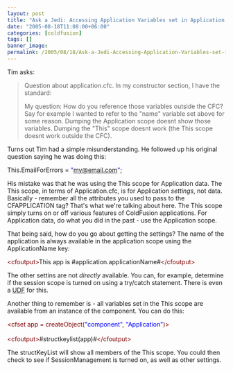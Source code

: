 ```yaml
---
layout: post
title: "Ask a Jedi: Accessing Application Variables set in Application.cfc"
date: "2005-08-18T11:08:00+06:00"
categories: [coldfusion]
tags: []
banner_image: 
permalink: /2005/08/18/Ask-a-Jedi-Accessing-Application-Variables-set-in-Applicationcfc
---
```


Tim asks:

<blockquote>
Question about application.cfc. In my constructor section, I have the standard:

<cfset This.name = "TEST_APP_NAME">
<cfset This.clientmanagement = true>
<cfset This.clientstorage = "TEST_ClientStorage">

My question: How do you reference those variables outside the CFC? Say for example I wanted to refer to the "name" variable set above for some reason. Dumping the Application scope doesnt show those variables. Dumping the "This" scope doesnt work (the This scope doesnt work outside the CFC).
</blockquote>

Turns out Tim had a simple misunderstanding. He followed up his original question saying he was doing this:

<div class="code">This.EmailForErrors = <FONT COLOR=BLUE>"<A HREF="mailto:my@email.com">my@email.com</A>"</FONT>;</div>

His mistake was that he was using the This scope for Application data. The This scope, in terms of Application.cfc, is for Application <i>settings</i>, not data. Basically - remember all the attributes you used to pass to the CFAPPLICATION tag? That's what we're talking about here. The This scope simply turns on or off various features of ColdFusion applications. For Application data, do what you did in the past - use the Application scope.

That being said, how do you go about getting the settings? The name of the application is always available in the application scope using the ApplicationName key:

<div class="code"><FONT COLOR=MAROON>&lt;cfoutput&gt;</FONT>This app is #application.applicationName#<FONT COLOR=MAROON>&lt;/cfoutput&gt;</FONT></div>

The other settins are not <i>directly</i> available. You can, for example, determine if the session scope is turned on using a try/catch statement. There is even a <a href="http://www.cflib.org/udf.cfm?ID=634">UDF</a> for this.

Another thing to remember is - all variables set in the This scope are available from an instance of the component. You can do this:

<div class="code"><FONT COLOR=MAROON>&lt;cfset app = createObject(<FONT COLOR=BLUE>"component"</FONT>, <FONT COLOR=BLUE>"Application"</FONT>)&gt;</FONT><br>
<br>
<FONT COLOR=MAROON>&lt;cfoutput&gt;</FONT>#structkeylist(app)#<FONT COLOR=MAROON>&lt;/cfoutput&gt;</FONT></div>

The structKeyList will show all members of the This scope. You could then check to see if SessionManagement is turned on, as well as other settings.
